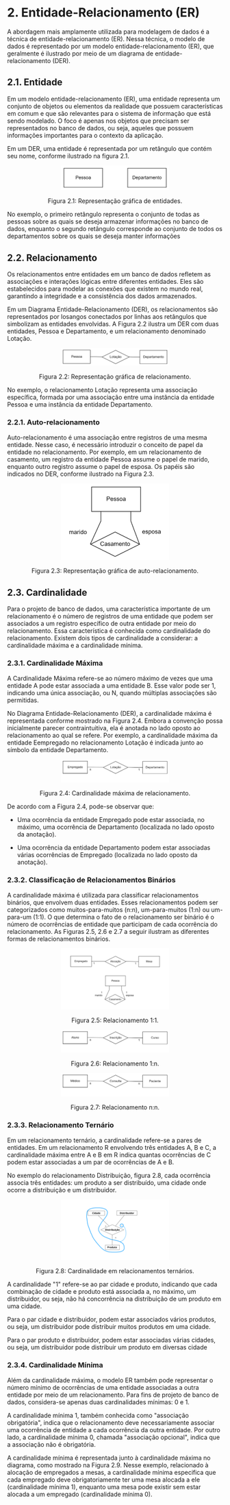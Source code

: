 # 2. Entidade-Relacionamento (ER)

A abordagem mais amplamente utilizada para modelagem de dados é a técnica de entidade-relacionamento (ER). Nessa técnica, o modelo de dados é representado por um modelo entidade-relacionamento (ER), que geralmente é ilustrado por meio de um diagrama de entidade-relacionamento (DER).

## 2.1. Entidade

Em um modelo entidade-relacionamento (ER), uma entidade representa um conjunto de objetos ou elementos da realidade que possuem características em comum e que são relevantes para o sistema de informação que está sendo modelado. O foco é apenas nos objetos que precisam ser representados no banco de dados, ou seja, aqueles que possuem informações importantes para o contexto da aplicação.

Em um DER, uma entidade é representada por um retângulo que contém seu nome, conforme ilustrado na figura 2.1.

<div align="center">
    <img src="../imgs/representacao_grafica_entidades.png" width="50%"/>
    <p>Figura 2.1: Representação gráfica de entidades.</p>
</div>

No exemplo, o primeiro retângulo representa o conjunto de todas as pessoas sobre as quais se deseja armazenar informações no banco de dados, enquanto o segundo retângulo corresponde ao conjunto de todos os departamentos sobre os quais se deseja manter informações

## 2.2. Relacionamento

Os relacionamentos entre entidades em um banco de dados refletem as associações e interações lógicas entre diferentes entidades. Eles são estabelecidos para modelar as conexões que existem no mundo real, garantindo a integridade e a consistência dos dados armazenados.

Em um Diagrama Entidade-Relacionamento (DER), os relacionamentos são representados por losangos conectados por linhas aos retângulos que simbolizam as entidades envolvidas. A Figura 2.2 ilustra um DER com duas entidades, Pessoa e Departamento, e um relacionamento denominado Lotação.

<div align="center">
    <img src="../imgs/representacao_grafica_relacionamento.png" width="50%"/>
    <p>Figura 2.2: Representação gráfica de relacionamento.</p>
</div>

No exemplo, o relacionamento Lotação representa uma associação específica, formada por uma associação entre uma instância da entidade Pessoa e uma instância da entidade Departamento.

### 2.2.1. Auto-relacionamento

Auto-relacionamento é uma associação entre registros de uma mesma entidade. Nesse caso, é necessário introduzir o conceito de papel da entidade no relacionamento. Por exemplo, em um relacionamento de casamento, um registro da entidade Pessoa assume o papel de marido, enquanto outro registro assume o papel de esposa. Os papéis são indicados no DER, conforme ilustrado na Figura 2.3.

<div align="center">
    <img src="../imgs/representacao_grafica_auto_relacionamento.png" width="50%"/>
    <p>Figura 2.3: Representação gráfica de auto-relacionamento.</p>
</div>

## 2.3. Cardinalidade

Para o projeto de banco de dados, uma característica importante de um relacionamento é o número de registros de uma entidade que podem ser associados a um registro específico de outra entidade por meio do relacionamento. Essa característica é conhecida como cardinalidade do relacionamento. Existem dois tipos de cardinalidade a considerar: a cardinalidade máxima e a cardinalidade mínima.

### 2.3.1. Cardinalidade Máxima

A Cardinalidade Máxima refere-se ao número máximo de vezes que uma entidade A pode estar associada a uma entidade B. Esse valor pode ser 1, indicando uma única associação, ou N, quando múltiplas associações são permitidas.

No Diagrama Entidade-Relacionamento (DER), a cardinalidade máxima é representada conforme mostrado na Figura 2.4. Embora a convenção possa inicialmente parecer contraintuitiva, ela é anotada no lado oposto ao relacionamento ao qual se refere. Por exemplo, a cardinalidade máxima da entidade Eempregado no relacionamento Lotação é indicada junto ao símbolo da entidade Departamento.

<div align="center">
    <img src="../imgs/cardinalidade_maxima.png" width="50%"/>
    <p>Figura 2.4: Cardinalidade máxima de relacionamento.</p>
</div>

De acordo com a Figura 2.4, pode-se observar que:

- Uma ocorrência da entidade Empregado pode estar associada, no máximo, uma ocorrência de Departamento (localizada no lado oposto da anotação).

- Uma ocorrência da entidade Departamento podem estar associadas várias ocorrências de Empregado (localizada no lado oposto da anotação).

### 2.3.2. Classificação de Relacionamentos Binários

A cardinalidade máxima é utilizada para classificar relacionamentos binários, que envolvem duas entidades. Esses relacionamentos podem ser categorizados como muitos-para-muitos (n:n), um-para-muitos (1:n) ou um-para-um (1:1). O que determina o fato de o relacionamento ser binário é o número de ocorrências de entidade que participam de cada ocorrência do relacionamento. As Figuras 2.5, 2.6 e 2.7 a seguir ilustram as diferentes formas de relacionamentos binários.

<div align="center">
    <img src="../imgs/relacionamento_1_para_1.png" width="50%"/>
    <p>Figura 2.5: Relacionamento 1:1.</p>
</div>

<div align="center">
    <img src="../imgs/relacionamento_1_para_n.png" width="50%"/>
    <p>Figura 2.6: Relacionamento 1:n.</p>
</div>

<div align="center">
    <img src="../imgs/relacionamento_n_para_n.png" width="50%"/>
    <p>Figura 2.7: Relacionamento n:n.</p>
</div>

### 2.3.3. Relacionamento Ternário

Em um relacionamento ternário, a cardinalidade refere-se a pares de entidades. Em um relacionamento R envolvendo três entidades A, B e C, a cardinalidade máxima entre A e B em R indica quantas ocorrências de C podem estar associadas a um par de ocorrências de A e B.

No exemplo do relacionamento Distribuição, figura 2.8, cada ocorrência associa três entidades: um produto a ser distribuído, uma cidade onde ocorre a distribuição e um distribuidor.

<div align="center">
    <img src="../imgs/relacionamento_ternario.png" width="50%"/>
    <p>Figura 2.8: Cardinalidade em relacionamentos ternários.</p>
</div>

A cardinalidade "1" refere-se ao par cidade e produto, indicando que cada combinação de cidade e produto está associada a, no máximo, um distribuidor, ou seja, não há concorrência na distribuição de um produto em uma cidade.

Para o par cidade e distribuidor, podem estar associados vários produtos, ou seja, um distribuidor pode distribuir muitos produtos em uma cidade.

Para o par produto e distribuidor, podem estar associadas várias cidades, ou seja, um distribuidor pode distribuir um produto em diversas cidade

### 2.3.4. Cardinalidade Mínima

Além da cardinalidade máxima, o modelo ER também pode representar o número mínimo de ocorrências de uma entidade associadas a outra entidade por meio de um relacionamento. Para fins de projeto de banco de dados, considera-se apenas duas cardinalidades mínimas: 0 e 1.

A cardinalidade mínima 1, também conhecida como "associação obrigatória", indica que o relacionamento deve necessariamente associar uma ocorrência de entidade a cada ocorrência da outra entidade. Por outro lado, a cardinalidade mínima 0, chamada "associação opcional", indica que a associação não é obrigatória.

A cardinalidade mínima é representada junto à cardinalidade máxima no diagrama, como mostrado na Figura 2.9. Nesse exemplo, relacionado à alocação de empregados a mesas, a cardinalidade mínima especifica que cada empregado deve obrigatoriamente ter uma mesa alocada a ele (cardinalidade mínima 1), enquanto uma mesa pode existir sem estar alocada a um empregado (cardinalidade mínima 0).